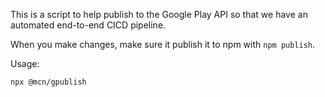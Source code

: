 This is a script to help publish to the Google Play API so that
we have an automated end-to-end CICD pipeline.

When you make changes, make sure it publish it to npm with
`npm publish`.

Usage:

`npx @mcn/gpublish`
